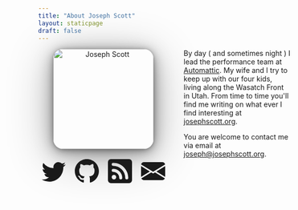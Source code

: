 ```yaml
---
title: "About Joseph Scott"
layout: staticpage
draft: false
---
```


<style>
svg.social {
	padding: 0 7px;
}
svg.social:hover {
	color: var(--nav-hover-color);
}
.contact-me {
	float: left;
	padding-right: 30px;
	text-align: center;
}
.contact-me img {
	border-radius: 20px;
	box-shadow:
		0 0.3px 2.1px rgba(0, 0, 0, 0.077),
		0 0.8px 4.8px rgba(0, 0, 0, 0.112),
		0 1.5px 8.7px rgba(0, 0, 0, 0.138),
		0 2.4px 14.5px rgba(0, 0, 0, 0.162),
		0 4px 23.8px rgba(0, 0, 0, 0.188),
		0 6.9px 41.6px rgba(0, 0, 0, 0.223),
		0 15px 90px rgba(0, 0, 0, 0.3)
	;
	margin-bottom: 20px;
}
.contact-me a:hover {
	background-color: #fff;
}

@media ( max-width: 850px ) {
	#about-text {
		clear: both;
	}
}
</style>

<div class="contact-me">
	<img title="Joseph Scott" alt="Joseph Scott" src="/images/joseph-scott-600.jpg" width="200" height="200" />
	<div>
		<a title="twitter.com/josephscott" href="https://twitter.com/josephscott"><svg class="social" xmlns="http://www.w3.org/2000/svg" width="48" height="48" fill="currentColor" class="bi bi-twitter" viewBox="0 0 16 16"><path d="M5.026 15c6.038 0 9.341-5.003 9.341-9.334 0-.14 0-.282-.006-.422A6.685 6.685 0 0 0 16 3.542a6.658 6.658 0 0 1-1.889.518 3.301 3.301 0 0 0 1.447-1.817 6.533 6.533 0 0 1-2.087.793A3.286 3.286 0 0 0 7.875 6.03a9.325 9.325 0 0 1-6.767-3.429 3.289 3.289 0 0 0 1.018 4.382A3.323 3.323 0 0 1 .64 6.575v.045a3.288 3.288 0 0 0 2.632 3.218 3.203 3.203 0 0 1-.865.115 3.23 3.23 0 0 1-.614-.057 3.283 3.283 0 0 0 3.067 2.277A6.588 6.588 0 0 1 .78 13.58a6.32 6.32 0 0 1-.78-.045A9.344 9.344 0 0 0 5.026 15z"/></svg></a>
		<a title="github.com/josephscott" href="https://github.com/josephscott"><svg class="social" xmlns="http://www.w3.org/2000/svg" width="48" height="48" fill="currentColor" class="bi bi-github" viewBox="0 0 16 16"><path d="M8 0C3.58 0 0 3.58 0 8c0 3.54 2.29 6.53 5.47 7.59.4.07.55-.17.55-.38 0-.19-.01-.82-.01-1.49-2.01.37-2.53-.49-2.69-.94-.09-.23-.48-.94-.82-1.13-.28-.15-.68-.52-.01-.53.63-.01 1.08.58 1.23.82.72 1.21 1.87.87 2.33.66.07-.52.28-.87.51-1.07-1.78-.2-3.64-.89-3.64-3.95 0-.87.31-1.59.82-2.15-.08-.2-.36-1.02.08-2.12 0 0 .67-.21 2.2.82.64-.18 1.32-.27 2-.27.68 0 1.36.09 2 .27 1.53-1.04 2.2-.82 2.2-.82.44 1.1.16 1.92.08 2.12.51.56.82 1.27.82 2.15 0 3.07-1.87 3.75-3.65 3.95.29.25.54.73.54 1.48 0 1.07-.01 1.93-.01 2.2 0 .21.15.46.55.38A8.012 8.012 0 0 0 16 8c0-4.42-3.58-8-8-8z"/></svg></a>
		<a title="josephscott.org/index.xml" href="https://josephscott.org/index.xml"><svg class="social" xmlns="http://www.w3.org/2000/svg" width="48" height="48" fill="currentColor" class="bi bi-rss-fill" viewBox="0 0 16 16"><path d="M2 0a2 2 0 0 0-2 2v12a2 2 0 0 0 2 2h12a2 2 0 0 0 2-2V2a2 2 0 0 0-2-2H2zm1.5 2.5c5.523 0 10 4.477 10 10a1 1 0 1 1-2 0 8 8 0 0 0-8-8 1 1 0 0 1 0-2zm0 4a6 6 0 0 1 6 6 1 1 0 1 1-2 0 4 4 0 0 0-4-4 1 1 0 0 1 0-2zm.5 7a1.5 1.5 0 1 1 0-3 1.5 1.5 0 0 1 0 3z"/></svg></a>
		<a title="joseph@josephscott.org" href="mailto:joseph@josephscott.org"><svg class="social" xmlns="http://www.w3.org/2000/svg" width="48" height="48" fill="currentColor" class="bi bi-envelope-fill" viewBox="0 0 16 16"><path d="M.05 3.555A2 2 0 0 1 2 2h12a2 2 0 0 1 1.95 1.555L8 8.414.05 3.555zM0 4.697v7.104l5.803-3.558L0 4.697zM6.761 8.83l-6.57 4.027A2 2 0 0 0 2 14h12a2 2 0 0 0 1.808-1.144l-6.57-4.027L8 9.586l-1.239-.757zm3.436-.586L16 11.801V4.697l-5.803 3.546z"/></svg></a>
	</div>
</div>

<div id="about-text">

By day ( and sometimes night ) I lead the performance team at <a href="https://automattic.com/">Automattic</a>.  My wife and I try to keep up with our four kids, living along the Wasatch Front in Utah.  From time to time you'll find me writing on what ever I find interesting at <a href="https://josephscott.org/">josephscott.org</a>.

You are welcome to contact me via email at <a title="joseph@josephscott.org" href="mailto:joseph@josephscott.org">joseph@josephscott.org</a>.

</div>
